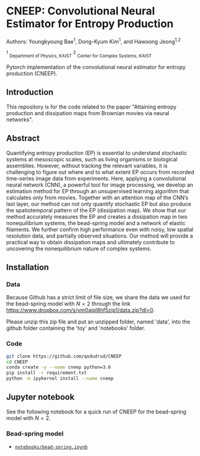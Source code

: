 # CNEEP: Convolutional Neural Estimator for Entropy Production

Authors: Youngkyoung Bae<sup>1</sup>, Dong-Kyum Kim<sup>1</sup>, and Hawoong Jeong<sup>1,2</sup><br>

<sup>1</sup> <sub>Department of Physics, KAIST</sub>
<sup>2</sup> <sub>Center for Complex Systems, KAIST</sub>

Pytorch implementation of the convolutional neural estimator for entropy production (CNEEP).


## Introduction

This repository is for the code related to the paper "Attaining entropy production and dissipation maps from Brownian movies via neural networks".

## Abstract

 Quantifying entropy production (EP) is essential to understand stochastic systems at mesoscopic scales, such as living organisms or biological assemblies. However, without tracking the relevant variables, it is challenging to figure out where and to what extent EP occurs from recorded time-series image data from experiments. Here, applying a convolutional neural network (CNN), a powerful tool for image processing, we develop an estimation method for EP through an unsupervised learning algorithm that calculates only from movies. Together with an attention map of the CNN’s last layer, our method can not only quantify stochastic EP but also produce the spatiotemporal pattern of the EP (dissipation map). We show that our method accurately measures the EP and creates a dissipation map in two nonequilibrium systems, the bead-spring model and a network of elastic filaments. We further confirm high performance even with noisy, low spatial resolution data, and partially observed situations. Our method will provide a practical way to obtain dissipation maps and ultimately contribute to uncovering the nonequilibrium nature of complex systems.

## Installation

### Data

Because Github has a strict limit of file size, we share the data we used for the bead-spring model with $N=2$ through the link https://www.dropbox.com/s/ym0aipl8hf5zip1/data.zip?dl=0.

Please unzip this zip file and put an unzipped folder, named 'data', into the github folder containing the 'toy' and 'notebooks' folder.

### Code

```bash
git clone https://github.com/qodudrud/CNEEP
cd CNEEP
conda create -y --name cneep python=3.6
pip install -r requirement.txt
python -m ipykernel install --name cneep
```

## Jupyter notebook

See the following notebook for a quick run of CNEEP for the bead-spring model with $N=2$.

### Bead-spring model
* [`notebooks/bead-spring.ipynb`](notebooks/bead-spring.ipynb)

